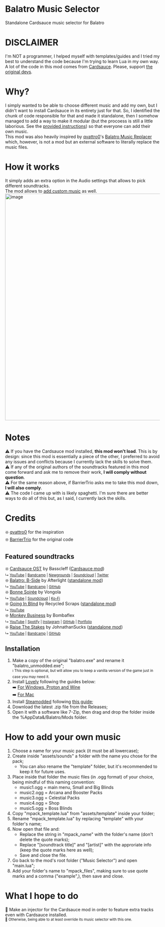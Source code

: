 # Balatro Music Selector
Standalone Cardsauce music selector for Balatro

# DISCLAIMER
I'm NOT a programmer, I helped myself with templates/guides and I tried my best to understand the code because I'm trying to learn Lua in my own way. A lot of the code in this mod comes from [Cardsauce](https://github.com/BarrierTrio/Cardsauce/). Please, support [the original devs](https://github.com/BarrierTrio).

# Why?
I simply wanted to be able to choose different music and add my own, but I didn't want to install Cardsauce in its entirety just for that. So, I identified the chunk of code responsible for that and made it standalone, then I somehow managed to add a way to make it modular (but the procoess is still a little laborious. See the [provided instructions](#how-to-add-your-own-music)) so that everyone can add their own music.<br>
This mod was also heavily inspired by [qvattro0](https://github.com/qvattr0)'s [Balatro Music Replacer](https://github.com/qvattr0/balatro-music-replacer) which, however, is not a mod but an external software to literally replace the music files.

# How it works
It simply adds an extra option in the Audio settings that allows to pick different soundtracks.<br>
The mod allows to [add custom music](#how-to-add-your-own-music) as well.
<img width="971" height="738" alt="image" src="https://github.com/user-attachments/assets/7ee221aa-3348-4396-8b1a-49b6479a54ff" />

# Notes
⚠️ If you have the Cardsauce mod installed, **this mod won't load**. This is by design: since this mod is essentially a piece of the other, I preferred to avoid any issues and conflicts because I currently lack the skills to solve them.<br>
⚠️ If any of the original authors of the soundtracks featured in this mod come forward and ask me to remove their work, **I will comply without question**.<br>
⚠️ For the same reason above, if BarrierTrio asks me to take this mod down, **I will also comply**.<br>
⚠️ The code I came up with is likely spaghetti. I'm sure there are better ways to do all of this but, as I said, I currently lack the skills.

# Credits
❇️ [qvattro0](https://github.com/qvattr0) for the inspiration<br>
❇️ [BarrierTrio](https://github.com/BarrierTrio) for the original code

## Featured soundtracks
❇️ [Cardsauce OST](https://www.youtube.com/watch?v=Swe_WOWdaqQ) by Basscleff ([Cardsauce mod](https://github.com/BarrierTrio/Cardsauce/))<br>
 <sup>↳ [YouTube](https://www.youtube.com/@Bassclefff) | [Bandcamp](https://bassclefff.bandcamp.com) | [Newgrounds](https://bassclefff.newgrounds.com) | [Soundcloud](https://soundcloud.com/bassclefff) | [Twitter](https://x.com/bassclef_3)</sup><br>
❇️ [Balatro: B-Side](https://www.youtube.com/watch?v=_u8tHrRMNG8) by Afterlight ([standalone mod](https://github.com/afterlightgames/b-side))<br>
<sup>↳ [YouTube](https://www.youtube.com/@afterlight_games) | [Bandcamp](https://afterlightgames.bandcamp.com/album/b-side) | [GitHub](https://github.com/afterlightgames)</sup><br>
❇️ [Bonne Soirée](https://www.youtube.com/watch?v=KiIXRr_GGCw) by Vongola<br>
<sup>↳ [YouTube](https://www.youtube.com/@vongol) | [Soundcloud](https://soundcloud.com/vongolavonvongola) | [Ko-Fi](https://ko-fi.com/vonkofi)</sup><br>
❇️ [Going In Blind](https://www.youtube.com/watch?v=oRoLuU3vA8E) by Recycled Scraps ([standalone mod](https://github.com/Parsa-ALONE9GHOST/Going-In-Blind))<br>
<sup>↳ [YouTube](https://www.youtube.com/@RecycledScraps)</sup><br>
❇️ [Monkey Business](https://www.youtube.com/watch?v=V3ps8wvrmxw) by Bombaflex<br>
 <sup>↳ [YouTube](https://www.youtube.com/@bombaflex2383) | [Spotify](https://open.spotify.com/intl-it/artist/1rL5Ni1ym91shGIswrLhdu) | [Instagram](https://imginn.com/elbombaflex) | [GitHub](https://github.com/Bombaflex) | [Portfolio](https://jbombaron.wixsite.com/bombaflex-portfolio)</sup><br>
❇️ [Raise The Stakes](https://www.youtube.com/watch?v=p6TGmmQ_Fj4) by JohnathanSucks ([standalone mod](https://github.com/JohnathanSucks/Raise-The-Stakes))<br>
<sup>↳ [YouTube](https://www.youtube.com/@johnathansucks7886) | [Bandcamp](https://johnathansucks.bandcamp.com) | [GitHub](https://github.com/JohnathanSucks)</sup>

## Installation
1. Make a copy of the original "balatro.exe" and rename it "balatro_unmodded.exe";<br>
  <sup>ℹ️ This step is optional, but will allow you to keep a vanilla version of the game just in case you may need it.</sup>
2. Install [Lovely](https://github.com/ethangreen-dev/lovely-injector) following the guides below:<br>
  ➡️ [For Windows, Proton and Wine](https://github.com/ethangreen-dev/lovely-injector?tab=readme-ov-file#windows--proton--wine)<br>
  ➡️ [For Mac](https://github.com/ethangreen-dev/lovely-injector?tab=readme-ov-file#mac)
3. Install [Steamodded](https://github.com/Steamodded/smods/) following [this guide](https://github.com/Steamodded/smods/wiki/Installing-Steamodded-windows);
4. Download the latest .zip file from the Releases;
5. Open it with a software like 7-Zip, then drag and drop the folder inside the %AppData&/Balatro/Mods folder.

# How to add your own music
1. Choose a name for your music pack (it must be all lowercase);
2. Create inside "assets/sounds" a folder with the name you chose for the pack;
   - You can also rename the "template" folder, but it's recommended to keep it for future uses.
3. Place inside that folder the music files (in .ogg format) of your choice, being mindful of this naming convention:
   - music1.ogg = main menu, Small and Big Blinds
   - music2.ogg = Arcana and Booster Packs
   - music3.ogg = Celestial Packs
   - music4.ogg = Shop
   - music5.ogg = Boss Blinds
4. Copy "mpack_template.lua" from "assets/template" inside your folder;
5. Rename "mpack_template.lua" by replacing "template" with your folder's name;
6. Now open that file and:
   - Replace the string in "mpack_name" with the folder's name (don't delete the quote marks);
   - Replace "\[soundtrack title]" and "\[artist]" with the approriate info (keep the quote marks here as well);
   - Save and close the file.
7. Go back to the mod's root folder ("Music Selector") and open "main.lua";
8. Add your folder's name to "mpack_files", making sure to use quote marks and a comma ("example",), then save and close.

# What I hope to do
🔧 Make an injector for the Cardsauce mod in order to feature extra tracks even with Cardsauce installed.<br>
<sup>🔧 Otherwise, being able to at least override its music selector with this one.</sup>

